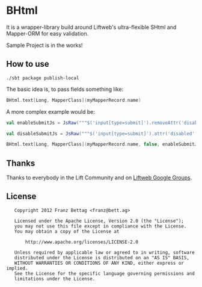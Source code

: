 BHtml
==========

It is a wrapper-library build around Liftweb's ultra-flexible SHtml and Mapper-ORM for easy validation.

Sample Project is in the works!


## How to use

```shell
./sbt package publish-local
```

The basic idea is, to pass fields something like:

```scala
BHtml.text[Long, MapperClass](myMapperRecord.name)
```

A more complex example would be:

```scala
val enableSubmitJs = JsRaw("""$('input[type=submit]').removeAttr('disabled')""")

val disableSubmitJs = JsRaw("""$('input[type=submit]').attr('disabled', 'disabled')""")

BHtml.text[Long, MapperClass](myMapperRecord.name, false, enableSubmitJs, disableSubmitJs)
```


## Thanks

Thanks to everybody in the Lift Community and on [Liftweb Google Groups](http://groups.google.com/group/liftweb).


## License

```
   Copyright 2012 Franz Bettag <franz@bett.ag>

   Licensed under the Apache License, Version 2.0 (the "License");
   you may not use this file except in compliance with the License.
   You may obtain a copy of the License at

       http://www.apache.org/licenses/LICENSE-2.0

   Unless required by applicable law or agreed to in writing, software
   distributed under the License is distributed on an "AS IS" BASIS,
   WITHOUT WARRANTIES OR CONDITIONS OF ANY KIND, either express or implied.
   See the License for the specific language governing permissions and
   limitations under the License.

```

